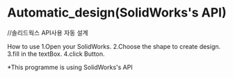 # Automatic_design(SolidWorks's API) 
//솔리드웍스 API사용 자동 설계

How to use
1.Open your SolidWorks.
2.Choose the shape to create design.
3.fill in the textBox.
4.click Button.

*This programme is using SolidWorks's API 
